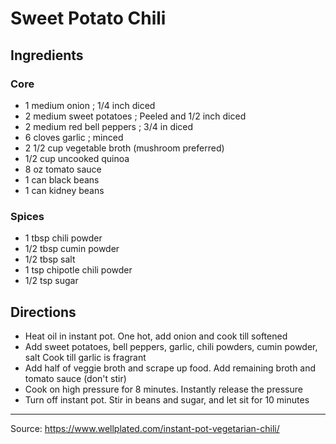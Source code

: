 # Sweet Potato Chili

## Ingredients

### Core

- 1 medium onion ; 1/4 inch diced
- 2 medium sweet potatoes ; Peeled and 1/2 inch diced
- 2 medium red bell peppers ; 3/4 in diced
- 6 cloves garlic ; minced
- 2 1/2 cup vegetable broth (mushroom preferred)
- 1/2 cup uncooked quinoa
- 8 oz tomato sauce
- 1 can black beans
- 1 can kidney beans

### Spices

- 1 tbsp chili powder
- 1/2 tbsp cumin powder
- 1/2 tbsp salt
- 1 tsp chipotle chili powder
- 1/2 tsp sugar

## Directions

- Heat oil in instant pot. One hot, add onion and cook till softened
- Add sweet potatoes, bell peppers, garlic, chili powders, cumin powder, salt
  Cook till garlic is fragrant
- Add half of veggie broth and scrape up food. Add remaining broth and tomato
  sauce (don't stir)
- Cook on high pressure for 8 minutes. Instantly release the pressure
- Turn off instant pot. Stir in beans and sugar, and let sit for 10 minutes

---

Source: <https://www.wellplated.com/instant-pot-vegetarian-chili/>
